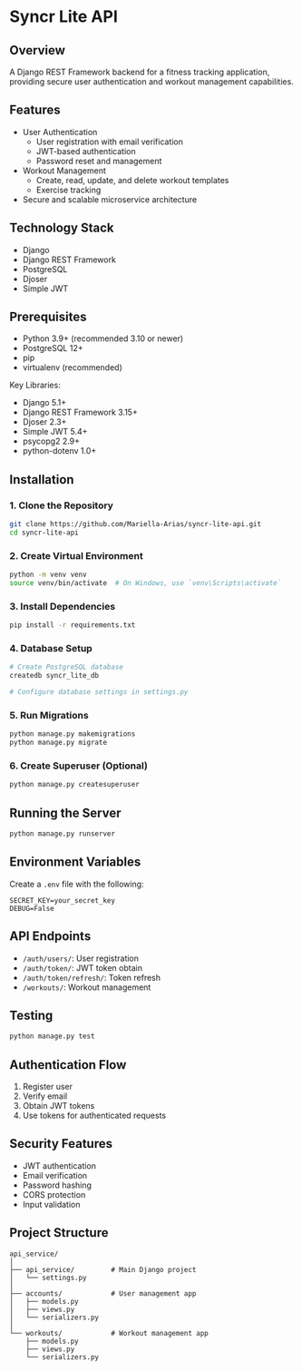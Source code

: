 # Syncr Lite API

## Overview

A Django REST Framework backend for a fitness tracking application, providing secure user authentication and workout management capabilities.


## Features

- User Authentication
  - User registration with email verification
  - JWT-based authentication
  - Password reset and management
- Workout Management
  - Create, read, update, and delete workout templates
  - Exercise tracking
- Secure and scalable microservice architecture


## Technology Stack

- Django
- Django REST Framework
- PostgreSQL
- Djoser
- Simple JWT


## Prerequisites
- Python 3.9+ (recommended 3.10 or newer)
- PostgreSQL 12+
- pip
- virtualenv (recommended)

Key Libraries:
- Django 5.1+
- Django REST Framework 3.15+
- Djoser 2.3+
- Simple JWT 5.4+
- psycopg2 2.9+
- python-dotenv 1.0+


## Installation

### 1. Clone the Repository

```bash
git clone https://github.com/Mariella-Arias/syncr-lite-api.git
cd syncr-lite-api
```

### 2. Create Virtual Environment

```bash
python -m venv venv
source venv/bin/activate  # On Windows, use `venv\Scripts\activate`
```

### 3. Install Dependencies

```bash
pip install -r requirements.txt
```

### 4. Database Setup

```bash
# Create PostgreSQL database
createdb syncr_lite_db

# Configure database settings in settings.py
```

### 5. Run Migrations

```bash
python manage.py makemigrations
python manage.py migrate
```

### 6. Create Superuser (Optional)

```bash
python manage.py createsuperuser
```

## Running the Server

```bash
python manage.py runserver
```

## Environment Variables

Create a `.env` file with the following:

```
SECRET_KEY=your_secret_key
DEBUG=False
```

## API Endpoints

- `/auth/users/`: User registration
- `/auth/token/`: JWT token obtain
- `/auth/token/refresh/`: Token refresh
- `/workouts/`: Workout management

## Testing

```bash
python manage.py test
```

## Authentication Flow

1. Register user
2. Verify email
3. Obtain JWT tokens
4. Use tokens for authenticated requests

## Security Features

- JWT authentication
- Email verification
- Password hashing
- CORS protection
- Input validation

## Project Structure

```
api_service/
│
├── api_service/         # Main Django project
│   └── settings.py
│
├── accounts/            # User management app
│   ├── models.py
│   ├── views.py
│   └── serializers.py
│
└── workouts/            # Workout management app
    ├── models.py
    ├── views.py
    └── serializers.py
```
